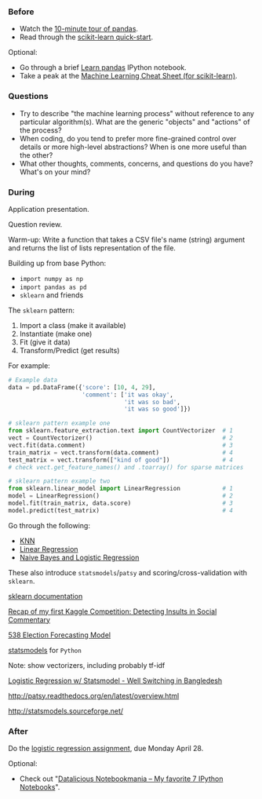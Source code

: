 ### Before

 * Watch the [10-minute tour of pandas](http://vimeo.com/59324550).
 * Read through the [scikit-learn quick-start](http://scikit-learn.org/dev/tutorial/basic/tutorial.html).

Optional:

 * Go through a brief [Learn pandas](http://nbviewer.ipython.org/urls/bitbucket.org/hrojas/learn-pandas/raw/master/lessons/01%20-%20Lesson.ipynb) IPython notebook.
 * Take a peak at the [Machine Learning Cheat Sheet (for scikit-learn)](http://peekaboo-vision.blogspot.com/2013/01/machine-learning-cheat-sheet-for-scikit.html).


### Questions

 * Try to describe "the machine learning process" without reference to any particular algorithm(s). What are the generic "objects" and "actions" of the process?
 * When coding, do you tend to prefer more fine-grained control over details or more high-level abstractions? When is one more useful than the other?
 * What other thoughts, comments, concerns, and questions do you have? What's on your mind?


### During

Application presentation.

Question review.

Warm-up: Write a function that takes a CSV file's name (string) argument and returns the list of lists representation of the file.

Building up from base Python:
 * `import numpy as np`
 * `import pandas as pd`
 * `sklearn` and friends

The `sklearn` pattern:
 1. Import a class (make it available)
 2. Instantiate (make one)
 3. Fit (give it data)
 4. Transform/Predict (get results)

For example:

```Python
# Example data
data = pd.DataFrame({'score': [10, 4, 29],
                     'comment': ['it was okay',
                                 'it was so bad',
                                 'it was so good']})

# sklearn pattern example one
from sklearn.feature_extraction.text import CountVectorizer  # 1
vect = CountVectorizer()                                     # 2
vect.fit(data.comment)                                       # 3
train_matrix = vect.transform(data.comment)                  # 4
test_matrix = vect.transform(["kind of good"])               # 4
# check vect.get_feature_names() and .toarray() for sparse matrices

# sklearn pattern example two
from sklearn.linear_model import LinearRegression            # 1
model = LinearRegression()                                   # 2
model.fit(train_matrix, data.score)                          # 3
model.predict(test_matrix)                                   # 4
```

Go through the following:

 * [KNN](knn.md)
 * [Linear Regression](linear.md)
 * [Naive Bayes and Logistic Regression](bayes_logistic.md)

These also introduce `statsmodels`/`patsy` and scoring/cross-validation with `sklearn`.

[sklearn documentation](http://scikit-learn.org/dev/documentation.html)

[Recap of my first Kaggle Competition: Detecting Insults in Social Commentary](http://peekaboo-vision.blogspot.com/2012/09/recap-of-my-first-kaggle-competition.html)

[538 Election Forecasting Model](https://github.com/jseabold/538model)

[statsmodels](http://statsmodels.sourceforge.net/) for `Python`



Note: show vectorizers, including probably tf-idf

[Logistic Regression w/ Statsmodel - Well Switching in Bangledesh](http://nbviewer.ipython.org/github/carljv/Will_it_Python/blob/master/ARM/ch5/arsenic_wells_switching.ipynb)



http://patsy.readthedocs.org/en/latest/overview.html

http://statsmodels.sourceforge.net/


### After

Do the [logistic regression assignment](../logistic_assignment), due Monday April 28.

Optional:

 * Check out "[Datalicious Notebookmania – My favorite 7 IPython Notebooks](http://beautifuldata.net/2014/03/datalicious-notebookmania-my-favorite-7-ipython-notebooks/)".
